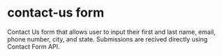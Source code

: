 # contact-us form
Contact Us form that allows user to input their first and last name, email, phone number, city, and state. Submissions are recived directly using Contact Form API. 
